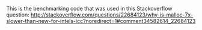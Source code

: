 This is the benchmarking code that was used in this Stackoverflow question:
http://stackoverflow.com/questions/22684123/why-is-malloc-7x-slower-than-new-for-intels-icc?noredirect=1#comment34582614_22684123
